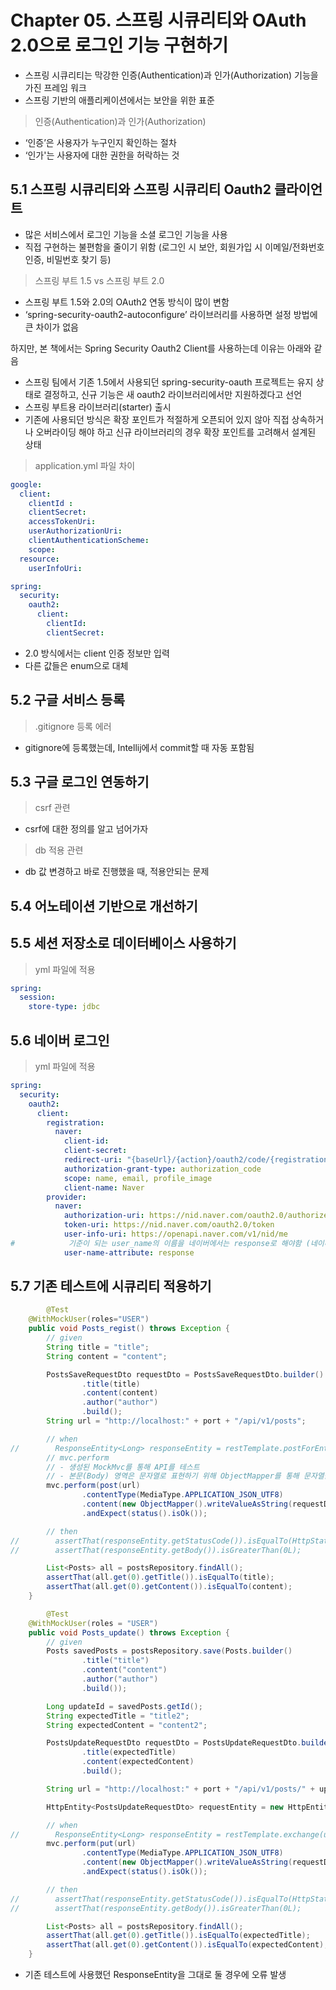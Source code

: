 # Chapter 05. 스프링 시큐리티와 OAuth 2.0으로 로그인 기능 구현하기

- 스프링 시큐리티는 막강한 인증(Authentication)과 인가(Authorization) 기능을 가진 프레임 워크
- 스프링 기반의 애플리케이션에서는 보안을 위한 표준

> 인증(Authentication)과 인가(Authorization)
> 
- ‘인증’은 사용자가 누구인지 확인하는 절차
- ‘인가'는 사용자에 대한 권한을 허락하는 것

## 5.1 스프링 시큐리티와 스프링 시큐리티 Oauth2 클라이언트

- 많은 서비스에서 로그인 기능을 소셜 로그인 기능을 사용
- 직접 구현하는 불편함을 줄이기 위함 (로그인 시 보안, 회원가입 시 이메일/전화번호 인증, 비밀번호 찾기 등)

> 스프링 부트 1.5 vs 스프링 부트 2.0
> 
- 스프링 부트 1.5와 2.0의 OAuth2 연동 방식이 많이 변함
- ‘spring-security-oauth2-autoconfigure’ 라이브러리를 사용하면 설정 방법에 큰 차이가 없음

하지만, 본 책에서는 Spring Security Oauth2 Client를 사용하는데 이유는 아래와 같음

- 스프링 팀에서 기존 1.5에서 사용되던 spring-security-oauth 프로젝트는 유지 상태로 결정하고, 신규 기능은 새 oauth2 라이브러리에서만 지원하겠다고 선언
- 스프링 부트용 라이브러리(starter) 출시
- 기존에 사용되던 방식은 확장 포인트가 적절하게 오픈되어 있지 않아 직접 상속하거나 오버라이딩 해야 하고 신규 라이브러리의 경우 확장 포인트를 고려해서 설계된 상태

> application.yml 파일 차이
> 

```yaml
google:
  client:
    clientId : 
    clientSecret: 
    accessTokenUri: 
    userAuthorizationUri:
    clientAuthenticationScheme:
    scope:
  resource:
    userInfoUri:
```

```yaml
spring:
  security:
    oauth2:
      client:
        clientId:
        clientSecret:
```

- 2.0 방식에서는 client 인증 정보만 입력
- 다른 값들은 enum으로 대체

## 5.2 구글 서비스 등록

> .gitignore 등록 에러
> 
- gitignore에 등록했는데, Intellij에서 commit할 때 자동 포함됨

## 5.3 구글 로그인 연동하기

> csrf 관련
> 
- csrf에 대한 정의를 알고 넘어가자

> db 적용 관련
> 
- db 값 변경하고 바로 진행했을 때, 적용안되는 문제

## 5.4 어노테이션 기반으로 개선하기

## 5.5 세션 저장소로 데이터베이스 사용하기

> yml 파일에 적용
> 

```yaml
spring:
  session:
    store-type: jdbc
```

## 5.6 네이버 로그인

> yml 파일에 적용
> 

```yaml
spring:
  security:
    oauth2:
      client:
        registration:
          naver:
            client-id: 
            client-secret: 
            redirect-uri: "{baseUrl}/{action}/oauth2/code/{registrationId}"
            authorization-grant-type: authorization_code
            scope: name, email, profile_image
            client-name: Naver
        provider:
          naver:
            authorization-uri: https://nid.naver.com/oauth2.0/authorize
            token-uri: https://nid.naver.com/oauth2.0/token
            user-info-uri: https://openapi.naver.com/v1/nid/me
#            기준이 되는 user_name의 이름을 네이버에서는 response로 해야함 (네이버의 회원 조회 시 반환되는 JSON 형태 떄문)
            user-name-attribute: response
```

## 5.7 기존 테스트에 시큐리티 적용하기

```java
		@Test
    @WithMockUser(roles="USER")
    public void Posts_regist() throws Exception {
        // given
        String title = "title";
        String content = "content";

        PostsSaveRequestDto requestDto = PostsSaveRequestDto.builder()
                .title(title)
                .content(content)
                .author("author")
                .build();
        String url = "http://localhost:" + port + "/api/v1/posts";

        // when
//        ResponseEntity<Long> responseEntity = restTemplate.postForEntity(url, requestDto, Long.class);
        // mvc.perform
        // - 생성된 MockMvc를 통해 API를 테스트
        // - 본문(Body) 영역은 문자열로 표현하기 위해 ObjectMapper를 통해 문자열을 JSON으로 변환
        mvc.perform(post(url)
                .contentType(MediaType.APPLICATION_JSON_UTF8)
                .content(new ObjectMapper().writeValueAsString(requestDto)))
                .andExpect(status().isOk());

        // then
//        assertThat(responseEntity.getStatusCode()).isEqualTo(HttpStatus.OK);
//        assertThat(responseEntity.getBody()).isGreaterThan(0L);

        List<Posts> all = postsRepository.findAll();
        assertThat(all.get(0).getTitle()).isEqualTo(title);
        assertThat(all.get(0).getContent()).isEqualTo(content);
    }

		@Test
    @WithMockUser(roles = "USER")
    public void Posts_update() throws Exception {
        // given
        Posts savedPosts = postsRepository.save(Posts.builder()
                .title("title")
                .content("content")
                .author("author")
                .build());

        Long updateId = savedPosts.getId();
        String expectedTitle = "title2";
        String expectedContent = "content2";

        PostsUpdateRequestDto requestDto = PostsUpdateRequestDto.builder()
                .title(expectedTitle)
                .content(expectedContent)
                .build();

        String url = "http://localhost:" + port + "/api/v1/posts/" + updateId;

        HttpEntity<PostsUpdateRequestDto> requestEntity = new HttpEntity<>(requestDto);

        // when
//        ResponseEntity<Long> responseEntity = restTemplate.exchange(url, HttpMethod.PUT, requestEntity, Long.class);
        mvc.perform(put(url)
                .contentType(MediaType.APPLICATION_JSON_UTF8)
                .content(new ObjectMapper().writeValueAsString(requestDto)))
                .andExpect(status().isOk());

        // then
//        assertThat(responseEntity.getStatusCode()).isEqualTo(HttpStatus.OK);
//        assertThat(responseEntity.getBody()).isGreaterThan(0L);

        List<Posts> all = postsRepository.findAll();
        assertThat(all.get(0).getTitle()).isEqualTo(expectedTitle);
        assertThat(all.get(0).getContent()).isEqualTo(expectedContent);
    }
```

- 기존 테스트에 사용했던 ResponseEntity을 그대로 둘 경우에 오류 발생
